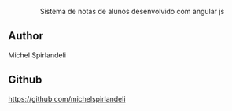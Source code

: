 <p align="center">Sistema de notas de alunos desenvolvido com angular js</p>

## Author
Michel Spirlandeli

## Github
https://github.com/michelspirlandeli


